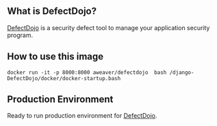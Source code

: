 ## What is DefectDojo?

[DefectDojo](https://github.com/aaronweaver/django-DefectDojo) is a security defect tool to manage your application security program.

## How to use this image

```
docker run -it -p 8000:8000 aweaver/defectdojo  bash /django-DefectDojo/docker/docker-startup.bash
```

## Production Environment

Ready to run production environment for [DefectDojo](https://github.com/aaronweaver/docker-DefectDojo).
